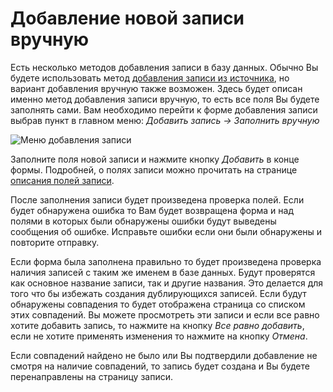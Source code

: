 # Добавление новой записи вручную

Есть несколько методов добавления записи в базу данных. Обычно Вы будете использовать метод [добавления записи из
источника](/ru/user/item/add/search.md), но вариант добавления вручную также возможен. Здесь будет описан именно метод
добавления записи вручную, то есть все поля Вы будете заполнять сами. Вам необходимо перейти к форме добавления записи
выбрав пункт в главном меню: *Добавить запись -> Заполнить вручную*

![Меню добавления записи](https://raw.github.com/anime-db/anime-db-docs/master/images/ru/item/menu_add.jpg)

Заполните поля новой записи и нажмите кнопку *Добавить* в конце формы. Подробней, о полях записи можно прочитать на
странице [описания полей записи](/ru/user/item/fields.md).

После заполнения записи будет произведена проверка полей. Если будет обнаружена ошибка то Вам будет возвращена форма и
над полями в которых были обнаружены ошибки будут выведены сообщения об ошибке. Исправьте ошибки если они были
обнаружены и повторите отправку.

Если форма была заполнена правильно то будет произведена проверка наличия записей с таким же именем в базе данных.
Будут проверятся как основное название записи, так и другие названия. Это делается для того что бы избежать создания
дублирующихся записей. Если будут обнаружены совпадения то будет отображена страница со списком этих совпадений. Вы
можете просмотреть эти записи и если все равно хотите добавить запись, то нажмите на кнопку *Все равно добавить*, если
не хотите применять изменения то нажмите на кнопку *Отмена*.

Если совпадений найдено не было или Вы подтвердили добавление не смотря на наличие совпадений, то запись будет создана
и Вы будете перенаправлены на страницу записи.